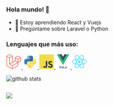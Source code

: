 ### Hola mundo! 👋

- 🌱 Estoy aprendiendo React y Vuejs
- 💬 Pregúntame sobre Laravel o Python
<!--
- 🔭 Estoy trabajando en ...
- 📫 How to reach me: ...
- 😄 Pronouns: ...
- ⚡ Fun fact: ...
-->

<h3 align="left">Lenguajes que más uso:</h3>
<p align="left">
    <a href="https://laravel.com/" target="_blank">
    <img
      src="https://raw.githubusercontent.com/devicons/devicon/master/icons/laravel/laravel-original.svg"
      alt="laravel"
      width="40"
      height="40"
    />
  </a>
  <a href="https://www.python.org" target="_blank">
    <img
      src="https://raw.githubusercontent.com/devicons/devicon/master/icons/python/python-original.svg"
      alt="python"
      width="40"
      height="40"
    />
  </a>
  <a
    href="https://developer.mozilla.org/en-US/docs/Web/JavaScript"
    target="_blank"
  >
    <img
      src="https://raw.githubusercontent.com/devicons/devicon/master/icons/javascript/javascript-original.svg"
      alt="javascript"
      width="40"
      height="40"
    />
  </a>
  <a href="https://vuejs.org/" target="_blank">
    <img
      src="https://raw.githubusercontent.com/devicons/devicon/master/icons/vuejs/vuejs-original-wordmark.svg"
      alt="vuejs"
      width="40"
      height="40"
    />
  </a>
    <a href="https://es.react.dev/" target="_blank">
    <img
      src="https://raw.githubusercontent.com/devicons/devicon/master/icons/react/react-original.svg"
      alt="react"
      width="40"
      height="40"
    />
  </a>
</p>

![github stats](https://github-readme-stats.vercel.app/api?username=JuanCirera&show_icons=true&title_color=fff&icon_color=79ff97&text_color=9f9f9f&bg_color=151515)

##

<a href="https://www.linkedin.com/in/juan-francisco-cirera-rosa-98a6b5176/" target="_blank"><img src="https://img.shields.io/badge/-LinkedIn-%230077B5?style=for-the-badge&logo=linkedin&logoColor=white" target="_blank"></a> 



